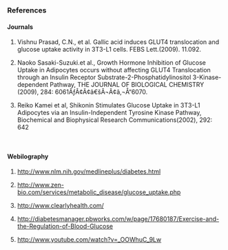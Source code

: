### References 

 

#### Journals
 


1. Vishnu Prasad, C.N., et al. Gallic acid induces GLUT4 translocation and glucose uptake activity in 3T3-L1 cells. FEBS Lett.(2009).       11.092.


2. Naoko Sasaki-Suzuki.et al., Growth Hormone Inhibition of Glucose Uptake in Adipocytes occurs without affecting GLUT4 Translocation  through an Insulin Receptor Substrate-2-Phosphatidylinositol 3-Kinase-dependent Pathway, THE JOURNAL OF BIOLOGICAL CHEMISTRY (2009), 284: 6061ÃƒÂ¢Ã¢â€šÂ¬Ã¢â‚¬Å“6070.


3. Reiko Kamei et al, Shikonin Stimulates Glucose Uptake in 3T3-L1 Adipocytes via an Insulin-Independent Tyrosine Kinase Pathway, Biochemical and Biophysical Research Communications(2002), 292: 642

 
&nbsp;

#### Webilography
 

1. http://www.nlm.nih.gov/medlineplus/diabetes.html


2. http://www.zen-bio.com/services/metabolic_disease/glucose_uptake.php


3. http://www.clearlyhealth.com/


4. http://diabetesmanager.pbworks.com/w/page/17680187/Exercise-and-the-Regulation-of-Blood-Glucose


5. http://www.youtube.com/watch?v=_OOWhuC_9Lw